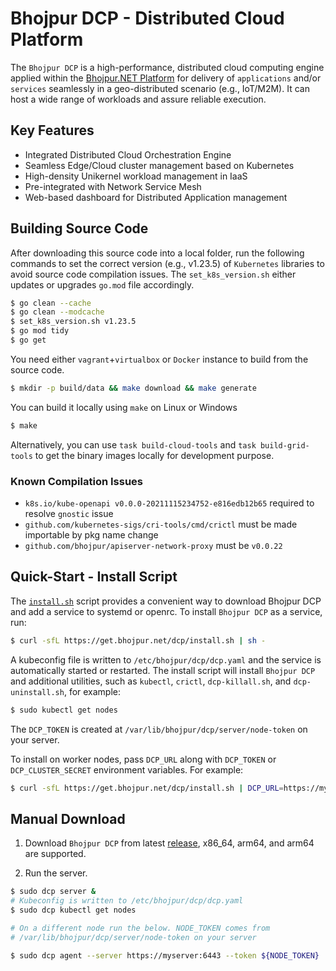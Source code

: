 # Bhojpur DCP - Distributed Cloud Platform

The `Bhojpur DCP` is a high-performance, distributed cloud computing engine applied within the
[Bhojpur.NET Platform](https://github.com/bhojpur/platform) for delivery of `applications` and/or
`services` seamlessly in a geo-distributed scenario (e.g., IoT/M2M). It can host a wide range of
workloads and assure reliable execution.

## Key Features

- Integrated Distributed Cloud Orchestration Engine
- Seamless Edge/Cloud cluster management based on Kubernetes
- High-density Unikernel workload management in IaaS
- Pre-integrated with Network Service Mesh
- Web-based dashboard for Distributed Application management

## Building Source Code

After downloading this source code into a local folder, run the following commands to set the
correct version (e.g., v1.23.5) of `Kubernetes` libraries to avoid source code compilation
issues. The `set_k8s_version.sh` either updates or upgrades `go.mod` file accordingly.

```bash
$ go clean --cache
$ go clean --modcache
$ set_k8s_version.sh v1.23.5
$ go mod tidy
$ go get
```

You need either `vagrant`+`virtualbox` or `Docker` instance to build from the source code.

```bash
$ mkdir -p build/data && make download && make generate
```

You can build it locally using `make` on Linux or Windows

```bash
$ make
```

Alternatively, you can use `task build-cloud-tools` and `task build-grid-tools` to get the
binary images locally for development purpose.

### Known Compilation Issues

- `k8s.io/kube-openapi v0.0.0-20211115234752-e816edb12b65` required to resolve `gnostic` issue
- `github.com/kubernetes-sigs/cri-tools/cmd/crictl` must be made importable by pkg name change
- `github.com/bhojpur/apiserver-network-proxy` must be `v0.0.22`

## Quick-Start - Install Script

The [`install.sh`](https://get.bhojpur.net/dcp/install.sh) script provides a convenient way to
download Bhojpur DCP and add a service to systemd or openrc. To install `Bhojpur DCP` as a
service, run:

```bash
$ curl -sfL https://get.bhojpur.net/dcp/install.sh | sh -
```

A kubeconfig file is written to `/etc/bhojpur/dcp/dcp.yaml` and the service is automatically started
or restarted. The install script will install `Bhojpur DCP` and additional utilities, such as `kubectl`, `crictl`, `dcp-killall.sh`, and `dcp-uninstall.sh`, for example:

```bash
$ sudo kubectl get nodes
```

The `DCP_TOKEN` is created at `/var/lib/bhojpur/dcp/server/node-token` on your server.

To install on worker nodes, pass `DCP_URL` along with `DCP_TOKEN` or `DCP_CLUSTER_SECRET`
environment variables. For example:

```bash
$ curl -sfL https://get.bhojpur.net/dcp/install.sh | DCP_URL=https://myserver:6443 DCP_TOKEN=XXX sh -
```

## Manual Download

1. Download `Bhojpur DCP` from latest [release](https://github.com/bhojpur/dcp/releases/latest),
x86_64, arm64, and arm64 are supported.

2. Run the server.

```bash
$ sudo dcp server &
# Kubeconfig is written to /etc/bhojpur/dcp/dcp.yaml
$ sudo dcp kubectl get nodes

# On a different node run the below. NODE_TOKEN comes from
# /var/lib/bhojpur/dcp/server/node-token on your server

$ sudo dcp agent --server https://myserver:6443 --token ${NODE_TOKEN}
```
